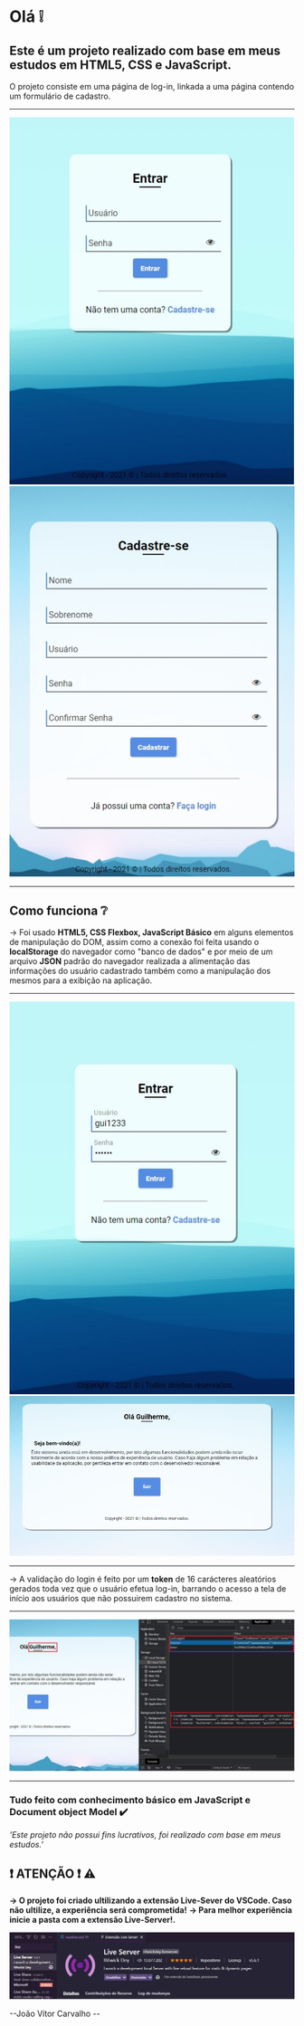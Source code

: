 <h1>Olá ❕</h1>

<h2>Este é um projeto realizado com base em meus estudos em HTML5, CSS e JavaScript. </h2>

<p>O projeto consiste em uma página de log-in, linkada a uma página contendo um formulário de cadastro.</p>
<hr>
<img src="tela-login-cadastro/imgs/login.jpg"></img>
<br>
<img src="tela-login-cadastro/imgs/cadastro.jpg"></img>
<hr>

<h2>Como funciona ❔</h2>
<p>
   → Foi usado <strong>HTML5, CSS Flexbox, JavaScript Básico</strong> em alguns elementos de manipulação do DOM, assim como a conexão foi feita usando o <strong>localStorage</strong> do navegador como "banco de dados" e por meio de um arquivo <strong>JSON</strong> padrão do navegador realizada a alimentação das informações do usuário cadastrado também como a manipulação dos mesmos para a exibição na aplicação.
</p>
<hr>
<img src="tela-login-cadastro/imgs/login-usuario.jpg"></img>
<br>
<img src="tela-login-cadastro/imgs/usuario-logado.jpg"></img>
<hr>
<p>
→ A validação do login é feito por um <strong>token</strong> de 16 carácteres aleatórios gerados toda vez que o usuário efetua log-in, barrando o acesso a tela de início aos usuários que não possuirem cadastro no sistema.
</p>
<hr>
<img src="tela-login-cadastro/imgs/exemplo.jpg"></img>
<hr>
<h3>
Tudo feito com conhecimento básico em JavaScript e Document object Model ✔️
</h3>

<em>'Este projeto não possui fins lucrativos, foi realizado com base em meus estudos.'</em>

<h2>❗ ATENÇÃO ❗ ⚠️</h2>

<strong> → O projeto foi criado ultilizando a extensão Live-Sever do VSCode. Caso não ultilize, a experiência será comprometida!</strong>
<strong> → Para melhor experiência inicie a pasta com a extensão Live-Server!.</strong>

<img src="tela-login-cadastro/imgs/live-server.JPG"></img>

 --João Vítor Carvalho --

